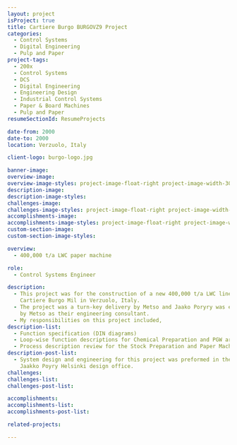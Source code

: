 ```yaml
---
layout: project
isProject: true
title: Cartiere Burgo BURGOVZ9 Project
categories:
  - Control Systems
  - Digital Engineering  
  - Pulp and Paper
project-tags:
  - 200x
  - Control Systems
  - DCS
  - Digital Engineering  
  - Engineering Design
  - Industrial Control Systems
  - Paper & Board Machines
  - Pulp and Paper
resumeSectionId: ResumeProjects

date-from: 2000
date-to: 2000
location: Verzuolo, Italy

client-logo: burgo-logo.jpg

banner-image:
overview-image:
overview-image-styles: project-image-float-right project-image-width-30
description-image:
description-image-styles:
challenges-image:
challenges-image-styles: project-image-float-right project-image-width-40
accomplishments-image:
accomplishments-image-styles: project-image-float-right project-image-width-40
custom-section-image:
custom-section-image-styles:

overview:
  - 400,000 t/a LWC paper machine

role:
  - Control Systems Engineer

description:
  - This project was for the construction of a new 400,000 t/a LWC line at the
    Cartiere Burgo Mil in Verzuolo, Italy.
  - The project was a turn-key delivery by Metso and Jaako Poryry was engaged
    by Metso as their engineering consultant.
  - My responsibilities on this project included,
description-list:
  - Function specification (DIN diagrams)
  - Loop-wise function descriptions for Chemical Preparation and PGW areas
  - Process description review for the Stock Preparation and Paper Machine areas
description-post-list:
  - System design and engineering for this project was preformed in the
    Jaakko Poyry Helsinki design office.
challenges:
challenges-list:    
challenges-post-list:    

accomplishments:
accomplishments-list:    
accomplishments-post-list:    

related-projects:

---
```

